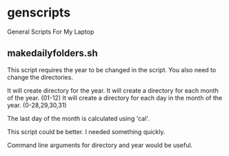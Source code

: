 genscripts
==========

General Scripts For My Laptop

makedailyfolders.sh
-------------------

This script requires the year to be changed in the script. You also need to
change the directories.

It will create directory for the year. 
It will create a directory for each month of the year. (01-12)
It will create a directory for each day in the month of the year.
(0-28,29,30,31)

The last day of the month is calculated using 'cal'.

This script could be better. I needed something quickly.

Command line arguments for directory and year would be useful.

